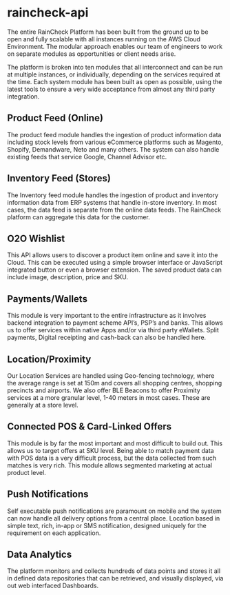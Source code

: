 # raincheck-api
The entire RainCheck Platform has been built from the ground up to be open and fully scalable with all instances running on the AWS Cloud Environment. The modular approach enables our team of engineers to work on separate modules as opportunities or client needs arise. 
<br />

The platform is broken into ten modules that all interconnect and can be run at multiple instances, or individually, depending on the services required at the time. Each system module has been built as open as possible, using the latest tools to ensure a very wide acceptance from almost any third party integration.
<br />

## Product Feed (Online)
The product feed module handles the ingestion of product information data including stock levels from various eCommerce platforms such as Magento, Shopify, Demandware, Neto and many others. The system can also handle existing feeds that service Google, Channel Advisor etc.
<br />

## Inventory Feed (Stores)
The Inventory feed module handles the ingestion of product and inventory information data from ERP systems that handle in-store inventory. In most cases, the data feed is separate from the online data feeds. The RainCheck platform can aggregate this data for the customer.
<br />

## O2O Wishlist
This API allows users to discover a product item online and save it into the Cloud. This can be executed using a simple browser interface or JavaScript integrated button or even a browser extension. The saved product data can include image, description, price and SKU.
<br />

## Payments/Wallets
This module is very important to the entire infrastructure as it involves backend integration to payment scheme API’s, PSP’s and banks. This allows us to offer services within native Apps and/or via third party eWallets. Split payments, Digital receipting and cash-back can also be handled here.
<br />

## Location/Proximity
Our Location Services are handled using Geo-fencing technology, where the average range is set at 150m and covers all shopping centres, shopping precincts and airports. We also offer BLE Beacons to offer Proximity services at a more granular level, 1-40 meters in most cases. These are generally at a store level.
<br />

## Connected POS & Card-Linked Offers
This module is by far the most important and most difficult to build out. This allows us to target offers at SKU level. Being able to match payment data with POS data is a very difficult process, but the data collected from such matches is very rich. This module allows segmented marketing at actual product level.

## Push Notifications
Self executable push notifications are paramount on mobile and the system can now handle all delivery options from a central place. Location based in simple text, rich, in-app or SMS notification, designed uniquely for the requirement on each application.

## Data Analytics
The platform monitors and collects hundreds of data points and stores it all in defined data repositories that can be retrieved, and visually displayed, via out web interfaced Dashboards.

